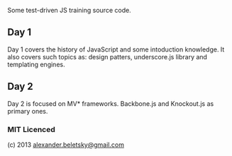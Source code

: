 Some test-driven JS training source code.

## Day 1

Day 1 covers the history of JavaScript and some intoduction knowledge. It also covers such topics as: design patters, underscore.js library and templating engines.

## Day 2

Day 2 is focused on MV* frameworks. Backbone.js and Knockout.js as primary ones.

### MIT Licenced

(c) 2013 alexander.beletsky@gmail.com